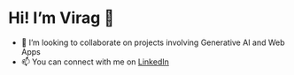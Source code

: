 # Hi! I’m Virag 👋  
- 🌱 I’m looking to collaborate on projects involving Generative AI and Web Apps
- 📫 You can connect with me on [LinkedIn](https://www.linkedin.com/in/virag-jain-78b92b231)
